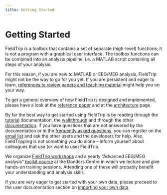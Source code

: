 ```yaml
---
title: Getting Started
---
```


# Getting Started

FieldTrip is a toolbox that contains a set of separate (high-level) functions; it is not a program with a graphical user interface. The toolbox functions can be combined into an analysis pipeline, i.e. a MATLAB script containing all steps of your analysis.

For this reason, if you are new to MATLAB or EEG/MEG analysis, FieldTrip might not be the way to go for you yet. If you are persistent and eager to learn, [references to review papers and teaching material](/references_to_review_papers_and_teaching_material) might help you on your way.

To get a general overview of how FieldTrip is designed and implemented, please have a look at the [reference paper](https://www.hindawi.com/journals/cin/2011/156869) and at the [architecture](/development/architecture) page.

By far the best way to get started using FieldTrip is by reading through the [tutorial](/tutorial) documentation, the [walkthrough](/walkthrough) and through the other [documentation](/documentation). If you have questions that are not answered by the documentation or in the [frequently asked questions](/faq), you can register on the [email list](/discussion_list) and ask the other users and the developers for help. Also, FieldTripping is not something you do alone – inform yourself about colleagues that use (or want to use) FieldTrip.

We organize [FieldTrip workshops](/workshop) and a yearly “Advanced EEG/MEG analysis” [toolkit course](https://www.ru.nl/donders/agenda/donders-tool-kits) at the Donders Centre in which we lecture and give hands-on training sessions. Attending one of these will probably benefit your understanding and analysis skills.

If you are very eager to get started with your own data, please proceed to the user documentation section on [importing your own data](/reading_data).
